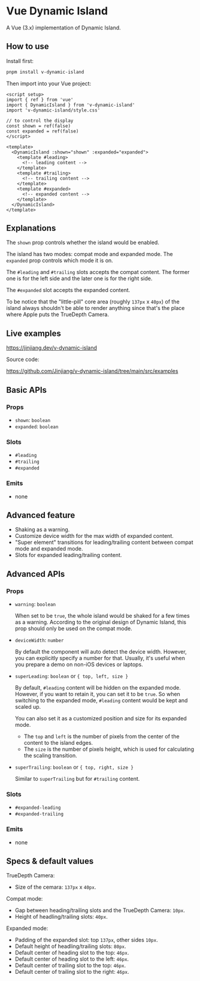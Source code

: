 # Vue Dynamic Island

A Vue (3.x) implementation of Dynamic Island.

## How to use

Install first:

```bash
pnpm install v-dynamic-island
```

Then import into your Vue project:

```vue
<script setup>
import { ref } from 'vue'
import { DynamicIsland } from 'v-dynamic-island'
import 'v-dynamic-island/style.css'

// to control the display
const shown = ref(false)
const expanded = ref(false)
</script>

<template>
  <DynamicIsland :shown="shown" :expanded="expanded">
    <template #leading>
      <!-- leading content -->
    </template>
    <template #trailing>
      <!-- trailing content -->
    </template>
    <template #expanded>
      <!-- expanded content -->
    </template>
  </DynamicIsland>
</template>
```

## Explanations

The `shown` prop controls whether the island would be enabled.

The island has two modes: compat mode and expanded mode. The `expanded` prop controls which mode it is on.

The `#leading` and `#trailing` slots accepts the compat content. The former one is for the left side and the later one is for the right side.

The `#expanded` slot accepts the expanded content.

To be notice that the "little-pill" core area (roughly `137px` x `40px`) of the island always shouldn't be able to render anything since that's the place where Apple puts the TrueDepth Camera.

## Live examples

https://jinjiang.dev/v-dynamic-island

Source code:

https://github.com/Jinjiang/v-dynamic-island/tree/main/src/examples

## Basic APIs

### Props

- `shown`: `boolean`
- `expanded`: `boolean`

### Slots

- `#leading`
- `#trailing`
- `#expanded`

### Emits

- none

## Advanced feature

- Shaking as a warning.
- Customize device width for the max width of expanded content.
- "Super element" transitions for leading/trailing content between compat mode and expanded mode.
- Slots for expanded leading/trailing content.

## Advanced APIs

### Props

- `warning`: `boolean`

  When set to be `true`, the whole island would be shaked for a few times as a warning. According to the original design of Dynamic Island, this prop should only be used on the compat mode.

- `deviceWidth`: `number`

  By default the component will auto detect the device width. However, you can explicitly specify a number for that. Usually, it's useful when you prepare a demo on non-iOS devices or laptops.

- `superLeading`: `boolean` or `{ top, left, size }`

  By default, `#leading` content will be hidden on the expanded mode. However, if you want to retain it, you can set it to be `true`. So when switching to the expanded mode, `#leading` content would be kept and scaled up.

  You can also set it as a customized position and size for its expanded mode.
  
  - The `top` and `left` is the number of pixels from the center of the content to the island edges.
  - The `size` is the number of pixels height, which is used for calculating the scaling transition.

- `superTrailing`: `boolean` or `{ top, right, size }`

  Similar to `superTrailing` but for `#trailing` content.

### Slots

- `#expanded-leading`
- `#expanded-trailing`

### Emits

- none

## Specs & default values

TrueDepth Camera:
- Size of the cemara: `137px` x `40px`.

Compat mode:
- Gap between heading/trailing slots and the TrueDepth Camera: `10px`.
- Height of headling/trailing slots: `40px`.

Expanded mode:
- Padding of the expanded slot: top `137px`, other sides `10px`.
- Default height of headling/trailing slots: `80px`.
- Default center of heading slot to the top: `46px`.
- Default center of heading slot to the left: `46px`.
- Default center of trailing slot to the top: `46px`.
- Default center of trailing slot to the right: `46px`.
